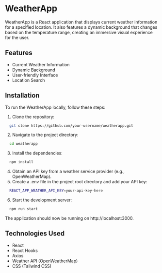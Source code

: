 
# WeatherApp

WeatherApp is a React application that displays current weather information for a specified location. It also features a dynamic background that changes based on the temperature range, creating an immersive visual experience for the user.

## Features

- Current Weather Information
- Dynamic Background
- User-friendly Interface
- Location Search

## Installation

To run the WeatherApp locally, follow these steps:
1. Clone the repository:
```bash
  git clone https://github.com/your-username/weatherapp.git
```
2. Navigate to the project directory:
```bash
  cd weatherapp
```
3. Install the dependencies:
```bash
  npm install
```
4. Obtain an API key from a weather service provider (e.g., OpenWeatherMap).
5. Create a .env file in the project root directory and add your API key:
```bash
  REACT_APP_WEATHER_API_KEY=your-api-key-here
```
6. Start the development server:
```bash
  npm run start
```
The application should now be running on http://localhost:3000.

## Technologies Used
- React
- React Hooks
- Axios
- Weather API (OpenWeatherMap)
- CSS (Tailwind CSS)


